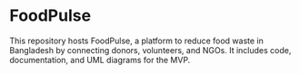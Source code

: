 # FoodPulse
This repository hosts FoodPulse, a platform to reduce food waste in Bangladesh by connecting donors, volunteers, and NGOs. It includes code, documentation, and UML diagrams for the MVP.
